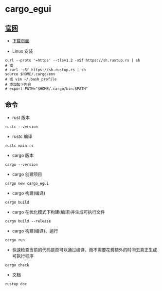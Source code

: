 # cargo_egui

## [官网](https://www.rust-lang.org/zh-CN/)

- [下载页面](https://www.rust-lang.org/zh-CN/learn/get-started)

- Linux 安装

```
curl --proto '=https' --tlsv1.2 -sSf https://sh.rustup.rs | sh
# 或
# curl -sSf https://sh.rustup.rs | sh
source $HOME/.cargo/env
# 或 vim ~/.bash_profile
# 添加如下内容
# export PATH="$HOME/.cargo/bin:$PATH" 
```

## 命令

- rust 版本

```
rustc --version
```

- rustc 编译

```
rustc main.rs
```

- cargo 版本

```
cargo --version
```

- cargo 创建项目

```
cargo new cargo_egui
```

- cargo 构建(编译)

```
cargo build
```

- cargo 在优化模式下构建(编译)并生成可执行文件

```
cargo build --release
```

- cargo 构建(编译)、运行

```
cargo run
```

- 快速检查当前的代码是否可以通过编译，而不需要花费额外的时间去真正生成可执行程序

```
cargo check
```

- 文档

```
rustup doc
```
